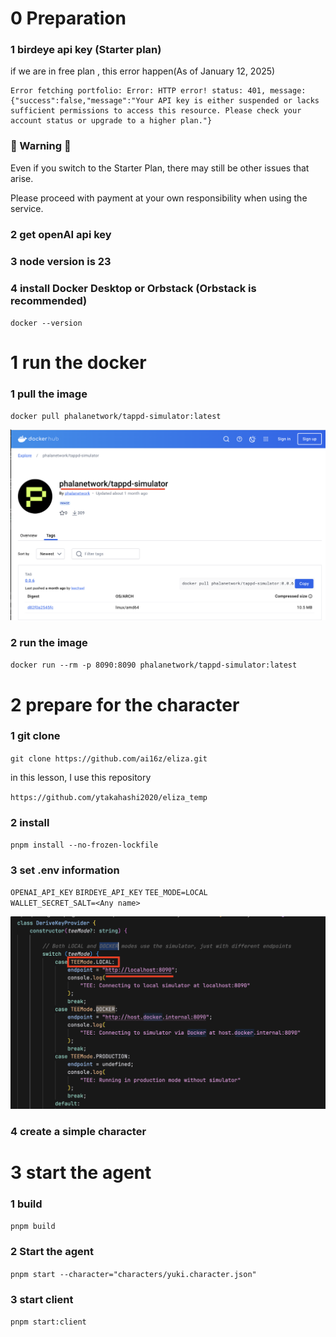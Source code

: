 # 0 Preparation

### 1 birdeye api key (Starter plan)

if we are in free plan , this error happen(As of January 12, 2025)

```
Error fetching portfolio: Error: HTTP error! status: 401, message: {"success":false,"message":"Your API key is either suspended or lacks sufficient permissions to access this resource. Please check your account status or upgrade to a higher plan."}
```

### 🚨 Warning 🚨

Even if you switch to the Starter Plan, there may still be other issues that arise.

Please proceed with payment at your own responsibility when using the service.

### 2 get openAI api key

### 3 node version is 23

### 4 install Docker Desktop or Orbstack (Orbstack is recommended)

`docker --version`

# 1 run the docker

### 1 pull the image

`docker pull phalanetwork/tappd-simulator:latest`

![](./images/1.png)

### 2 run the image

`docker run --rm -p 8090:8090 phalanetwork/tappd-simulator:latest`

# 2 prepare for the character

### 1 git clone

`git clone https://github.com/ai16z/eliza.git`

in this lesson, I use this repository

`https://github.com/ytakahashi2020/eliza_temp`

### 2 install

`pnpm install --no-frozen-lockfile`

### 3 set .env information

`OPENAI_API_KEY`
`BIRDEYE_API_KEY`
`TEE_MODE=LOCAL`  
`WALLET_SECRET_SALT=<Any name>`

![](./images/2.png)

### 4 create a simple character

# 3 start the agent

### 1 build

`pnpm build`

### 2 Start the agent

`pnpm start --character="characters/yuki.character.json"`

### 3 start client

`pnpm start:client`
